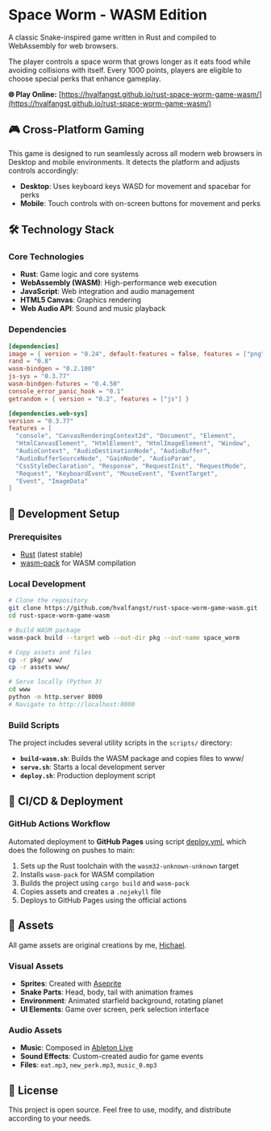 # Space Worm - WASM Edition

A classic Snake-inspired game written in Rust and compiled to WebAssembly for web browsers. 

The player controls a space worm that grows longer as it eats food while avoiding collisions with itself. Every 1000 points, players are eligible to choose special perks that enhance gameplay.

**🌐 Play Online:** [https://hvalfangst.github.io/rust-space-worm-game-wasm/](https://hvalfangst.github.io/rust-space-worm-game-wasm/)

## 🎮 Cross-Platform Gaming

This game is designed to run seamlessly across all modern web browsers in Desktop and mobile environments. It detects the platform and adjusts controls accordingly:
- **Desktop**: Uses keyboard keys WASD for movement and spacebar for perks
- **Mobile**: Touch controls with on-screen buttons for movement and perks



## 🛠️ Technology Stack

### Core Technologies
- **Rust**: Game logic and core systems
- **WebAssembly (WASM)**: High-performance web execution
- **JavaScript**: Web integration and audio management
- **HTML5 Canvas**: Graphics rendering
- **Web Audio API**: Sound and music playback

### Dependencies
```toml
[dependencies]
image = { version = "0.24", default-features = false, features = ["png", "jpeg"] }
rand = "0.8"
wasm-bindgen = "0.2.100"
js-sys = "0.3.77"
wasm-bindgen-futures = "0.4.50"
console_error_panic_hook = "0.1"
getrandom = { version = "0.2", features = ["js"] }

[dependencies.web-sys]
version = "0.3.77"
features = [
  "console", "CanvasRenderingContext2d", "Document", "Element",
  "HtmlCanvasElement", "HtmlElement", "HtmlImageElement", "Window",
  "AudioContext", "AudioDestinationNode", "AudioBuffer",
  "AudioBufferSourceNode", "GainNode", "AudioParam",
  "CssStyleDeclaration", "Response", "RequestInit", "RequestMode",
  "Request", "KeyboardEvent", "MouseEvent", "EventTarget",
  "Event", "ImageData"
]
```

## 🚀 Development Setup

### Prerequisites
- [Rust](https://www.rust-lang.org/tools/install) (latest stable)
- [wasm-pack](https://rustwasm.github.io/wasm-pack/installer/) for WASM compilation

### Local Development
```bash
# Clone the repository
git clone https://github.com/hvalfangst/rust-space-worm-game-wasm.git
cd rust-space-worm-game-wasm

# Build WASM package
wasm-pack build --target web --out-dir pkg --out-name space_worm

# Copy assets and files
cp -r pkg/ www/
cp -r assets www/

# Serve locally (Python 3)
cd www
python -m http.server 8000
# Navigate to http://localhost:8000
```

### Build Scripts
The project includes several utility scripts in the `scripts/` directory:

- **`build-wasm.sh`**: Builds the WASM package and copies files to www/
- **`serve.sh`**: Starts a local development server
- **`deploy.sh`**: Production deployment script

## 🔄 CI/CD & Deployment

### GitHub Actions Workflow
Automated deployment to **GitHub Pages** using  script [deploy.yml](.github/workflows/deploy.yml), 
which does the following on pushes to main:
1. Sets up the Rust toolchain with the `wasm32-unknown-unknown` target
2. Installs `wasm-pack` for WASM compilation
3. Builds the project using `cargo build` and `wasm-pack`
4. Copies assets and creates a `.nojekyll` file
5. Deploys to GitHub Pages using the official actions


## 🎨 Assets

All game assets are original creations by me, [Hichael](https://www.youtube.com/watch?v=BSDYR7CT1Ic).

### Visual Assets
- **Sprites**: Created with [Aseprite](https://www.aseprite.org/)
- **Snake Parts**: Head, body, tail with animation frames
- **Environment**: Animated starfield background, rotating planet
- **UI Elements**: Game over screen, perk selection interface

### Audio Assets
- **Music**: Composed in [Ableton Live](https://www.ableton.com/)
- **Sound Effects**: Custom-created audio for game events
- **Files**: `eat.mp3`, `new_perk.mp3`, `music_0.mp3`


## 📜 License

This project is open source. Feel free to use, modify, and distribute according to your needs.

